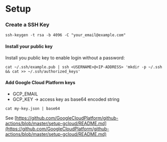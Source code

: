 # Setup

### Create a SSH Key

```shell
ssh-keygen -t rsa -b 4096 -C "your_email@example.com"
```

#### Install your public key

Install you public key to enable login without a password:

```shell
cat ~/.ssh/example.pub | ssh <USERNAME>@<IP-ADDRESS> 'mkdir -p ~/.ssh && cat >> ~/.ssh/authorized_keys'
```

#### Add Google Cloud Platform keys

* GCP_EMAIL
* GCP_KEY -> access key as base64 encoded string

```shell
cat my-key.json | base64
```

See [https://github.com/GoogleCloudPlatform/github-actions/blob/master/setup-gcloud/README.md](https://github.com/GoogleCloudPlatform/github-actions/blob/master/setup-gcloud/README.md)